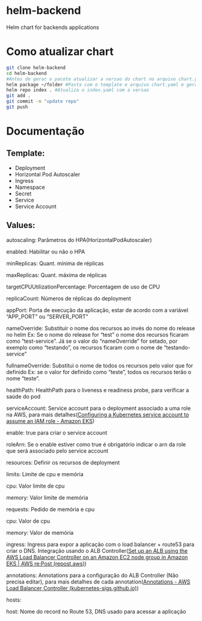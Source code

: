 # helm-backend
Helm chart for backends applications

# Como atualizar chart
```bash
git clone helm-backend
cd helm-backend
#Antes de gerar o pacote atualizar a versao do chart no arquivo chart.yaml
helm package ~/folder #Pasta com o template e arquivo chart.yaml e gera o *.tgz no diretorio atual
helm repo index . #Atualiza o index.yaml com a versao
git add .
git commit -m "update repo"
git push
```

# Documentação
## Template:

- Deployment
- Horizontal Pod Autoscaler
- Ingress
- Namespace
- Secret
- Service
- Service Account

## Values:

autoscaling: Parâmetros do HPA(HorizontalPodAutoscaler)

enabled: Habilitar ou não o HPA

minReplicas: Quant. mínima de réplicas 

maxReplicas: Quant. máxima de réplicas 

targetCPUUtilizationPercentage: Porcentagem de uso de CPU

replicaCount:  Números de réplicas do deployment

appPort: Porta de execução da aplicação, estar de acordo com a variável “APP_PORT” ou “SERVER_PORT”

nameOverride: Substituir o nome dos recursos ao invés do nome do release no helm Ex: Se o nome do release for “test” o nome dos recursos ficaram como “test-service”. Já se o valor do “nameOverride”  for setado, por exemplo como “testando”, os recursos ficaram com o nome de “testando-service”

fullnameOverride: Substitui o nome de todos os recursos pelo valor que for definido Ex: se o valor for definido como “teste”, todos os recursos terão o nome “teste”. 

healthPath: HealthPath para o liveness e readiness probe, para verificar a saúde do pod

serviceAccount: Service account para o deployment associado a uma role na AWS, para mais detalhes([Configuring a Kubernetes service account to assume an IAM role - Amazon EKS](https://docs.aws.amazon.com/eks/latest/userguide/associate-service-account-role.html))

enable: true para criar o service account

roleArn: Se o enable estiver como true é obrigatório indicar o arn da role que será associado pelo service account

resources: Definir os recursos de deployment

limits: Limite de cpu e memória

cpu: Valor limite de cpu

memory: Valor limite de memória

requests: Pedido de memória e cpu

cpu: Valor de cpu

memory: Valor de memória

ingress: Ingress para expor a aplicação com o load balancer + route53 para criar o DNS. Integração usando o ALB Controller([Set up an ALB using the AWS Load Balancer Controller on an Amazon EC2 node group in Amazon EKS | AWS re:Post (repost.aws)](https://repost.aws/pt/knowledge-center/eks-alb-ingress-controller-setup))

annotations: Annotations para a configuração do ALB Controller (Não precisa editar), para mais detalhes de cada annotation([Annotations - AWS Load Balancer Controller (kubernetes-sigs.github.io)](https://kubernetes-sigs.github.io/aws-load-balancer-controller/v2.2/guide/ingress/annotations/))

hosts:

host: Nome do record no Route 53, DNS usado para acessar a aplicação
